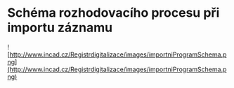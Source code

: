 # Schéma rozhodovacího procesu při importu záznamu #

![http://www.incad.cz/Registrdigitalizace/images/importniProgramSchema.png](http://www.incad.cz/Registrdigitalizace/images/importniProgramSchema.png)